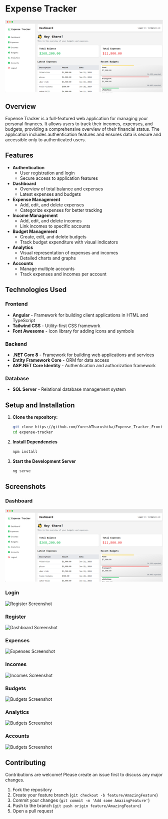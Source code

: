 # Expense Tracker

![Expense Tracker Screenshot](./screenshots/dashboard.png)

## Overview

Expense Tracker is a full-featured web application for managing your personal finances. It allows users to track their incomes, expenses, and budgets, providing a comprehensive overview of their financial status. The application includes authentication features and ensures data is secure and accessible only to authenticated users.

## Features

- **Authentication**
  - User registration and login
  - Secure access to application features
- **Dashboard**
  - Overview of total balance and expenses
  - Latest expenses and budgets
- **Expense Management**
  - Add, edit, and delete expenses
  - Categorize expenses for better tracking
- **Income Management**
  - Add, edit, and delete incomes
  - Link incomes to specific accounts
- **Budget Management**
  - Create, edit, and delete budgets
  - Track budget expenditure with visual indicators
- **Analytics**
  - Visual representation of expenses and incomes
  - Detailed charts and graphs
- **Accounts**
  - Manage multiple accounts
  - Track expenses and incomes per account

## Technologies Used

### Frontend

- **Angular** - Framework for building client applications in HTML and TypeScript
- **Tailwind CSS** - Utility-first CSS framework
- **Font Awesome** - Icon library for adding icons and symbols

### Backend

- **.NET Core 8** - Framework for building web applications and services
- **Entity Framework Core** - ORM for data access
- **ASP.NET Core Identity** - Authentication and authorization framework

### Database

- **SQL Server** - Relational database management system

## Setup and Installation

1. **Clone the repository:**
   ```sh
   git clone https://github.com/YureshTharushika/Expense_Tracker_Frontend.git
   cd expense-tracker

2. **Install Dependencies**
    ```sh
   npm install

3. **Start the Development Server**
    ```sh
   ng serve

## Screenshots

### Dashboard
![Login Screenshot](./screenshots/dashboard.png)

### Login
![Register Screenshot](./screenshots/login.png)

### Register
![Dashboard Screenshot](./screenshots/register.png)

### Expenses
![Expenses Screenshot](./screenshots/expenses.png)

### Incomes
![Incomes Screenshot](./screenshots/incomes.png)

### Budgets
![Budgets Screenshot](./screenshots/budgets.png)

### Analytics
![Budgets Screenshot](./screenshots/analytics.png)

### Accounts
![Budgets Screenshot](./screenshots/accounts.png)

## Contributing

Contributions are welcome! Please create an issue first to discuss any major changes.

1. Fork the repository
2. Create your feature branch (`git checkout -b feature/AmazingFeature`)
3. Commit your changes (`git commit -m 'Add some AmazingFeature'`)
4. Push to the branch (`git push origin feature/AmazingFeature`)
5. Open a pull request
